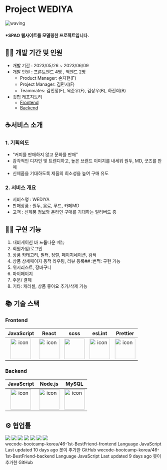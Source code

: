 # Project WEDIYA
![waving](https://capsule-render.vercel.app/api?type=waving&height=200&fontAlignY=40&text=WEDIYA&color=gradient)
#### \*SPAO  웹사이트를 모델링한 프로젝트입니다.
## 👩‍💻 개발 기간 및 인원
- 개발 기간 : 2023/05/26 ~ 2023/06/09
- 개발 인원 : 프론트엔드 4명 , 백엔드 2명
  - Product Manager: 손자현(F)
  - Project Manager: 김민지(F)
  - Teammates: 김민정(F), 옥준우(F), 김상우(B), 하진희(B)
- 깃헙 레포지토리
  - [Frontend](https://github.com/wecode-bootcamp-korea/46-1st-Code200-frontend.git)
  - [Backend](https://github.com/wecode-bootcamp-korea/46-1st-Code200-backend.git)
## ☕️서비스 소개
### 1. 기획의도
- “커피를 판매하지 않고 문화를 판매”
- 감각적인 디자인 및 트렌디하고, 높은 브랜드 이미지를 내세워 원두, MD, 굿즈를 판매
- 신제품을 기대하도록 제품의 희소성을 높여 구매 유도
### 2. 서비스 개요
- 서비스명 : WEDIYA
- 판매상품 : 원두, 음료, 푸드, 카페MD
- 고객 : 신제품 정보와 온라인 구매를 기대하는 얼리버드 층
## 🏋️‍♀️ 구현 기능
1. 내비게이션 바 드롭다운 메뉴
2. 회원가입/로그인
3. 상품 카테고리, 필터, 정렬, 페이지네이션, 검색
4. 상품 상세페이지 동적 라우팅, 리뷰 등록## :번쩍:️ 구현 기능
5. 위시리스트, 장바구니
6. 마이페이지
7. 주문/ 결제
8. 기타: 캐러셀, 상품 좋아요 추가/삭제 기능
## 📚 기술 스택
### Frontend
|                                             JavaScript                                             |                                                 React                                                 |                                              scss                                               |                                                 esLint                                                 |                                                 Prettier                                                 |
| :------------------------------------------------------------------------------------------------: | :---------------------------------------------------------------------------------------------------: | :---------------------------------------------------------------------------------------------: | :----------------------------------------------------------------------------------------------------: | :------------------------------------------------------------------------------------------------------: |
| <img src="https://techstack-generator.vercel.app/js-icon.svg" alt="icon" width="65" height="65" /> | <img src="https://techstack-generator.vercel.app/react-icon.svg" alt="icon" width="65" height="65" /> | <img src="https://techstack-generator.vercel.app/sass-icon.svg" width="65" height="65" /></div> | <img src="https://techstack-generator.vercel.app/eslint-icon.svg" alt="icon" width="65" height="65" /> | <img src="https://techstack-generator.vercel.app/prettier-icon.svg" alt="icon" width="65" height="65" /> |
### Backend
|                                             JavaScript                                             |                                                Node.js                                                |                                                    MySQL                                                     |
| :------------------------------------------------------------------------------------------------: | :---------------------------------------------------------------------------------------------------: | :----------------------------------------------------------------------------------------------------------: |
| <img src="https://techstack-generator.vercel.app/js-icon.svg" alt="icon" width="65" height="65" /> | <img src="https://techstack-generator.vercel.app/nginx-icon.svg" alt="icon" width="65" height="65" /> | <img src="https://techstack-generator.vercel.app/mysql-icon.svg" alt="icon" width="65" height="65" /> </div> |
## ⚙️ 협업툴
<div>
<img src="https://img.shields.io/badge/Git-F05032?style=flat&logo=Git&logoColor=white"/>
<img src="https://img.shields.io/badge/GitHub-181717?style=flat&logo=GitHub&logoColor=white"/>
<img src="https://img.shields.io/badge/Slack-4A154B?style=flat&logo=Slack&logoColor=white"/>
<img src="https://img.shields.io/badge/Trello-0052CC?style=flat&logo=Trello&logoColor=white"/>
<img src="https://img.shields.io/badge/Notion-000000?style=flat&logo=Notion&logoColor=white"/>
<img src="https://img.shields.io/badge/Figma-F24E1E?style=flat&logo=Figma&logoColor=white"/>
<img src="https://img.shields.io/badge/VSCode-007ACC?style=flat&logo=Visual Studio Code&logoColor=white"/>
</div>
wecode-bootcamp-korea/46-1st-BestFriend-frontend
Language
JavaScript
Last updated
10 days ago
봇이 추가한 GitHub
wecode-bootcamp-korea/46-1st-BestFriend-backend
Language
JavaScript
Last updated
9 days ago
봇이 추가한 GitHub

